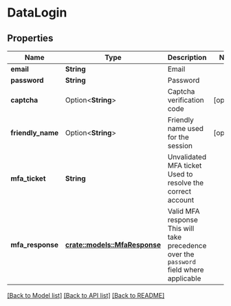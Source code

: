 # DataLogin

## Properties

Name | Type | Description | Notes
------------ | ------------- | ------------- | -------------
**email** | **String** | Email | 
**password** | **String** | Password | 
**captcha** | Option<**String**> | Captcha verification code | [optional]
**friendly_name** | Option<**String**> | Friendly name used for the session | [optional]
**mfa_ticket** | **String** | Unvalidated MFA ticket  Used to resolve the correct account | 
**mfa_response** | [**crate::models::MfaResponse**](MFAResponse.md) | Valid MFA response  This will take precedence over the `password` field where applicable | 

[[Back to Model list]](../README.md#documentation-for-models) [[Back to API list]](../README.md#documentation-for-api-endpoints) [[Back to README]](../README.md)


